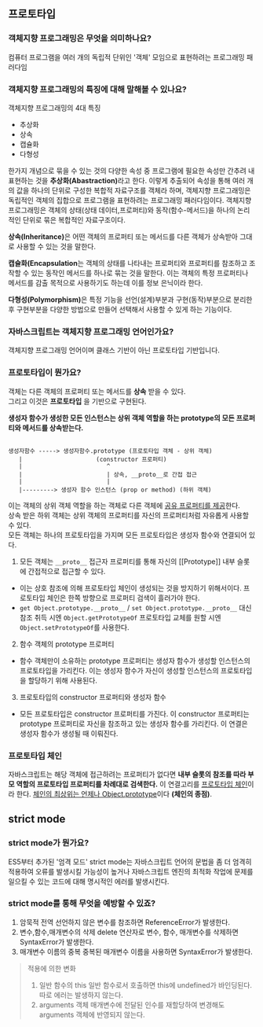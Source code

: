 ## 프로토타입

### 객체지향 프로그래밍은 무엇을 의미하나요?

컴퓨터 프로그램을 여러 개의 독립적 단위인 '객체' 모임으로 표현하려는 프로그래밍 패러다임

### 객체지향 프로그래밍의 특징에 대해 말해볼 수 있나요?

객체지향 프로그래밍의 4대 특징

- 추상화
- 상속
- 캡슐화
- 다형성

한가지 개념으로 묶을 수 있는 것의 다양한 속성 중 프로그램에 필요한 속성만 간추려 내 표현하는 것을 <strong>추상화(Abastraction)</strong>라고 한다. 이렇게 추출되어 속성을 통해 여러 개의 값을 하나의 단위로 구성한 복합적 자료구조를 객체라 하며, 객체지향 프로그래밍은 독립적인 객체의 집합으로 프로그램을 표현하려는 프로그래밍 패러다임이다.
객체지향 프로그래밍은 객체의 상태(상태 데이터,프로퍼티)와 동작(함수-메서드)을 하나의 논리적인 단위로 묶은 복합적인 자료구조이다.<br>

<strong>상속(Inheritance)</strong>은 어떤 객체의 프로퍼티 또는 메서드를 다른 객체가 상속받아 그대로 사용할 수 있는 것을 말한다.

<strong>캡슐화(Encapsulation</strong>는 객체의 상태를 나타내는 프로퍼티와 프로퍼티를 참조하고 조작할 수 있는 동작인 메서드를 하나로 묶는 것을 말한다. 이는 객체의 특정 프로퍼티나 메서드를 감출 목적으로 사용하기도 하는데 이를 정보 은닉이라 한다.

<strong>다형성(Polymorphism)</strong>은 특정 기능을 선언(설계)부분과 구현(동작)부분으로 분리한 후 구현부분을 다양한 방법으로 만들어 선택해서 사용할 수 있게 하는 기능이다.

### 자바스크립트는 객체지향 프로그래밍 언어인가요?

객체지향 프로그래밍 언어이며 클래스 기반이 아닌 프로토타입 기반입니다.

### 프로토타입이 뭔가요?

객체는 다른 객체의 프로퍼티 또는 메서드를 **상속** 받을 수 있다. <br>
그리고 이것은 **프로토타입** 을 기반으로 구현된다.<br>

**생성자 함수가 생성한 모든 인스턴스는 상위 객체 역할을 하는 prototype의 모든 프로퍼티와 메서드를 상속받는다.**

```

생성자함수 -----> 생성자함수.prototype (프로토타입 객체 - 상위 객체)
   |                     (constructor 프로퍼티)
   |                        ^
   |                        | 상속, __proto__로 간접 접근
   |                        |
   |---------> 생성자 함수 인스턴스 (prop or method) (하위 객체)

```

이는 객체의 상위 객체 역할을 하는 객체로 다른 객체에 <u>공유 프로퍼티를 제공</u>한다.<br>
상속 받은 하위 객체는 상위 객체의 프로퍼티를 자신의 프로퍼티처럼 자유롭게 사용할 수 있다.<br>
모든 객체는 하나의 프로토타입을 가지며 모든 프로토타입은 생성자 함수와 연결되어 있다.

1. 모든 객체는 `__proto__` 접근자 프로퍼티를 통해 자신의 [[Prototype]] 내부 슬롯에 간접적으로 접근할 수 있다. <br>

- 이는 상호 참조에 의해 프로토타입 체인이 생성되는 것을 방지하기 위해서이다. 프로토타입 체인은 한쪽 방향으로 프로퍼티 검색이 흘러가야 한다.
- `get Object.prototype.__proto__` / `set Object.prototype.__proto__` 대신 참조 취득 시엔 `Object.getPrototypeOf` 프로토타입 교체를 원할 시엔 `Object.setPrototypeOf`를 사용한다.

2. 함수 객체의 prototype 프로퍼티

- 함수 객체만이 소유하는 prototype 프로퍼티는 생성자 함수가 생성할 인스턴스의 프로토타입을 가리킨다.
  이는 생성자 함수가 자신이 생성할 인스턴스의 프로토타입을 할당하기 위해 사용된다.

3. 프로토타입의 constructor 프로퍼티와 생성자 함수

- 모든 프로토타입은 constructor 프로퍼티를 가진다. 이 constructor 프로퍼티는 prototype 프로퍼티로 자신을 참조하고 있는 생성자 함수를 가리킨다. 이 연결은 생성자 함수가 생성될 때 이뤄진다.

### 프로토타입 체인

자바스크립트는 해당 객체에 접근하려는 프로퍼티가 없다면 **내부 슬롯의 참조를 따라 부모 역할의 프로토타입 프로퍼티를 차례대로 검색한다.** 이 연결고리를 <u>프로토타입 체인</u>이라 한다. <u>체인의 최상위는 언제나 Object.prototype</u>이다 **(체인의 종점)**.

## strict mode

### strict mode가 뭔가요?

ES5부터 추가된 '엄격 모드' strict mode는 자바스크립트 언어의 문법을 좀 더 엄격히 적용하여 오류를 발생시킬 가능성이 높거나 자바스크립트 엔진의 최적화 작업에 문제를 일으킬 수 있는 코드에 대해 명시적인 에러를 발생시킨다.

### strict mode를 통해 무엇을 예방할 수 있죠?

1. 암묵적 전역
   선언하지 않은 변수를 참조하면 ReferenceError가 발생한다.
2. 변수,함수,매개변수의 삭제
   delete 연산자로 변수, 함수, 매개변수를 삭제하면 SyntaxError가 발생한다.
3. 매개변수 이름의 중복
   중복된 매개변수 이름을 사용하면 SyntaxError가 발생한다.

> 적용에 의한 변화
>
> 1. 일반 함수의 this
>    일반 함수로서 호출하면 this에 undefined가 바인딩된다. 따로 에러는 발생하지 않는다.
> 2. arguments 객체
>    매개변수에 전달된 인수를 재할당하여 변경해도 arguments 객체에 반영되지 않는다.
